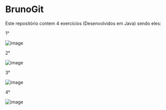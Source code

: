 # BrunoGit

Este repositório contem 4 exercícios (Desenvolvidos em Java) sendo eles:

1°

![image](https://user-images.githubusercontent.com/102038106/159271876-d45173d3-a7c1-4f00-bddd-eea378d5c500.png)

2°

![image](https://user-images.githubusercontent.com/102038106/159272137-b15ad074-593e-4d32-aab5-11689e2ae5a1.png)

3°

![image](https://user-images.githubusercontent.com/102038106/159272601-cbf7c7ff-2068-4617-b068-f5fda96109e1.png)


4°

![image](https://user-images.githubusercontent.com/102038106/159272323-8169c8a3-bb68-451d-bd07-62327c6885a5.png)

